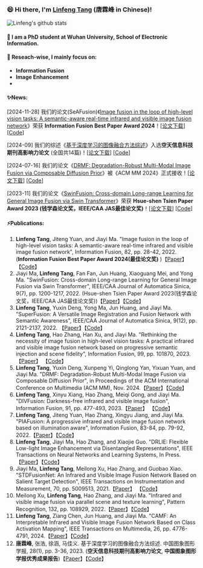 ### 😄  Hi there,  I'm [Linfeng Tang](https://scholar.google.com/citations?user=PyRqpAsAAAAJ&hl=en) (唐霖峰 in Chinese)!

<!--
**Linfeng-Tang/Linfeng-Tang** is a ✨ _special_ ✨ repository because its `README.md` (this file) appears on your GitHub profile.

Here are some ideas to get you started:

- 🔭 I’m currently working on ...
- 🌱 I’m currently learning ...
- 👯 I’m looking to collaborate on ...
- 🤔 I’m looking for help with ...
- 💬 Ask me about ...
- 📫 How to reach me: ...
- 😄 Pronouns: ...
- ⚡ Fun fact: ...
--> 
![Linfeng's github stats](https://github-readme-stats.vercel.app/api?username=Linfeng-Tang&show_icons=true&theme=radical) 

#### 💬 I am a PhD student at Wuhan University, School of Electronic Information.

#### 🔭 Reseach-wise, I mainly focus on:
  - **Information Fusion**
  - **Image Enhancement**
  - 
#### ✨News:
[2024-11-28] 我们的论文(SeAFusion)《[Image fusion in the loop of high-level vision tasks: A semantic-aware real-time infrared and visible image fusion network](https://www.sciencedirect.com/science/article/pii/S1566253521002542)》荣获 **Information Fusion Best Paper Award 2024**！[[论文下载](https://www.sciencedirect.com/science/article/pii/S1566253521002542)] [[Code](https://github.com/Linfeng-Tang/SeAFusion)]

[2024-09] 我们的综述《[基于深度学习的图像融合方法综述](http://www.cjig.cn/jig/ch/reader/view_abstract.aspx?file_no=20230102&flag=1)》入选**空天信息科技期刊高影响力论文** (全国共14篇)！[[论文下载](http://www.cjig.cn/jig/ch/reader/view_abstract.aspx?file_no=20230102&flag=1)] [[Code](https://github.com/Linfeng-Tang/Image-Fusion)]

[2024-07-16] 我们的论文《[DRMF: Degradation-Robust Multi-Modal Image Fusion via Composable Diffusion Prior]([https://www.sciencedirect.com/science/article/pii/S1566253523001860](https://openreview.net/forum?id=BwXrlBweab))》被《ACM MM 2024》正式接收！[[论文下载](https://openreview.net/pdf?id=BwXrlBweab)] [[Code](https://github.com/Linfeng-Tang/DRMF)]

[2023-11] 我们的论文《[SwinFusion: Cross-domain Long-range Learning for General Image Fusion via Swin Transformer](https://ieeexplore.ieee.org/document/9812535)》荣获 **Hsue-shen Tsien Paper Award 2023 (钱学森论文奖，IEEE/CAA JAS最佳论文奖)**！[[论文下载](https://ieeexplore.ieee.org/document/9970457)] [[Code](https://github.com/Linfeng-Tang/SuperFusion)]

#### ⚡Publications:
1. **Linfeng Tang**, Jiteng Yuan, and Jiayi Ma. "Image fusion in the loop of high-level vision tasks: A semantic-aware real-time infrared and visible image fusion network", Information Fusion, 82, pp. 28-42, 2022. (**Information Fusion Best Paper Award 2024(最佳论文奖)** )【[Paper](https://www.sciencedirect.com/science/article/pii/S1566253521002542)】【[Code](https://github.com/Linfeng-Tang/SeAFusion)】
2. Jiayi Ma, **Linfeng Tang**, Fan Fan, Jun Huang, Xiaoguang Mei, and Yong Ma. "SwinFusion: Cross-domain Long-range Learning for General Image Fusion via Swin Transformer", IEEE/CAA Journal of Automatica Sinica, 9(7), pp. 1200-1217, 2022. (Hsue-shen Tsien Paper Award 2023(钱学森论文奖，IEEE/CAA JAS最佳论文奖))【[Paper](https://ieeexplore.ieee.org/document/9812535)】【[Code](https://github.com/Linfeng-Tang/SwinFusion)】
3. **Linfeng Tang**, Yuxin Deng, Yong Ma, Jun Huang, and Jiayi Ma. "SuperFusion: A Versatile Image Registration and Fusion Network with Semantic Awareness", IEEE/CAA Journal of Automatica Sinica, 9(12), pp. 2121-2137, 2022. 【[Paper](https://ieeexplore.ieee.org/document/9970457)】【[Code](https://github.com/Linfeng-Tang/SuperFusion)】
4. **Linfeng Tang**, Hao Zhang, Han Xu, and Jiayi Ma. "Rethinking the necessity of image fusion in high-level vision tasks: A practical infrared and visible image fusion network based on progressive semantic injection and scene fidelity", Information Fusion, 99, pp. 101870, 2023.【[Paper](https://www.sciencedirect.com/science/article/pii/S1566253523001860)】 【[Code](https://github.com/Linfeng-Tang/PSFusion)】 
6. **Linfeng Tang**, Yuxin Deng, Xunpeng Yi, Qinglong Yan, Yixuan Yuan, and Jiayi Ma. "DRMF: Degradation-Robust Multi-Modal Image Fusion via Composable Diffusion Prior", in Proceedings of the ACM International Conference on Multimedia (ACM MM), Nov. 2024.【[Paper](https://openreview.net/pdf?id=BwXrlBweab)】【[Code](https://github.com/Linfeng-Tang/DRMF)】
6. **Linfeng Tang**, Xinyu Xiang, Hao Zhang, Meiqi Gong, and Jiayi Ma. "DIVFusion: Darkness-free infrared and visible image fusion", Information Fusion, 91, pp. 477-493, 2023.【[Paper](https://www.sciencedirect.com/science/article/pii/S156625352200210X?via%3Dihub)】 【[Code](https://github.com/Linfeng-Tang/DIVFusion)】
7. **Linfeng Tang**, Jiteng Yuan, Hao Zhang, Xingyu Jiang, and Jiayi Ma. "PIAFusion: A progressive infrared and visible image fusion network based on illumination aware", Information Fusion, 83-84, pp. 79-92, 2022.【[Paper](https://www.sciencedirect.com/science/article/abs/pii/S156625352200032X)】【[Code](https://github.com/Linfeng-Tang/PIAFusion)】
8.  **Linfeng Tang**, Jiayi Ma, Hao Zhang, and Xiaojie Guo. "DRLIE: Flexible Low-light Image Enhancement via Disentangled Representations", IEEE Transactions on Neural Networks and Learning Systems, In Press.【[Paper](https://ieeexplore.ieee.org/document/9833451)】【[Code](https://github.com/Linfeng-Tang/DRLIE)】
9. Jiayi Ma, **Linfeng Tang**, Meilong Xu, Hao Zhang, and Guobao Xiao. "STDFusionNet: An Infrared and Visible Image Fusion Network Based on Salient Target Detection", IEEE Transactions on Instrumentation and Measurement, 70, pp. 5009513, 2021.【[Paper](https://ieeexplore.ieee.org/document/9416507)】 【[Code](https://github.com/Linfeng-Tang/STDFusionNet)】
10. Meilong Xu, **Linfeng Tang**, Hao Zhang, and Jiayi Ma. "Infrared and visible image fusion via parallel scene and texture learning", Pattern Recognition, 132, pp. 108929, 2022.【[Paper](https://www.sciencedirect.com/science/article/pii/S0031320322004101)】【[Code](https://github.com/Melon-Xu/PSTLFusion)】
11. **Linfeng Tang**, Ziang Chen, Jun Huang, and Jiayi Ma. "CAMF: An Interpretable Infrared and Visible Image Fusion Network Based on Class Activation Mapping", IEEE Transactions on Multimedia, 26, pp. 4776-4791, 2024.【[Paper](https://ieeexplore.ieee.org/document/10288391)】【[Code](https://github.com/Linfeng-Tang/CAMF)】
12. **唐霖峰**, 张浩, 徐涵, 马佳义. 基于深度学习的图像融合方法综述. 中国图象图形学报, 28(1), pp. 3-36, 2023. (**空天信息科技期刊高影响力论文**, **中国图象图形学报优秀成果报告**)【[Paper](http://www.cjig.cn/jig/ch/reader/view_abstract.aspx?file_no=20230102&flag=1)】【[Code](https://github.com/Linfeng-Tang/Image-Fusion)】
